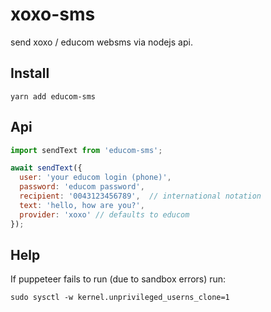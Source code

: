 # xoxo-sms

send xoxo / educom websms via nodejs api.

## Install

`yarn add educom-sms`

## Api

```javascript
import sendText from 'educom-sms';

await sendText({
  user: 'your educom login (phone)', 
  password: 'educom password', 
  recipient: '0043123456789',  // international notation
  text: 'hello, how are you?',
  provider: 'xoxo' // defaults to educom
});

```

## Help

If puppeteer fails to run (due to sandbox errors) run:

`sudo sysctl -w kernel.unprivileged_userns_clone=1`
